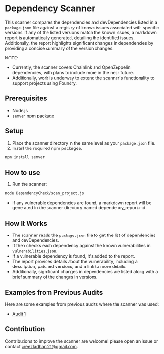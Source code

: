 # Dependency Scanner

This scanner compares the dependencies and devDependencies listed in a `package.json` file against a registry of known issues associated with specific versions. If any of the listed versions match the known issues, a markdown report is automatically generated, detailing the identified issues. Additionally, the report highlights significant changes in dependencies by providing a concise summary of the version changes. 

NOTE: 
- Currently, the scanner covers Chainlink and OpenZeppelin dependencies, with plans to include more in the near future.
- Additionally, work is underway to extend the scanner's functionality to support projects using Foundry.

## Prerequisites

- Node.js
- `semver` npm package

## Setup

1. Place the scanner directory in the same level as your `package.json` file.
2. Install the required npm packages:

```bash
npm install semver
```

## How to use

1. Run the scanner:

```bash
node DependencyCheck/scan_project.js
```

- If any vulnerable dependencies are found, a markdown report will be generated in the scanner directory named dependency_report.md.

## How It Works

- The scanner reads the `package.json` file to get the list of dependencies and devDependencies.
- It then checks each dependency against the known vulnerabilities in `vulnerabilities.json`.
- If a vulnerable dependency is found, it's added to the report.
- The report provides details about the vulnerability, including a description, patched versions, and a link to more details.
- Additionally, significant changes in dependencies are listed along with a brief summary of the changes in versions.

## Examples from Previous Audits

Here are some examples from previous audits where the scanner was used:

- [Audit 1 ](https://github.com/areezladhani/DependencyCheck/blob/main/reports/Audit1.md)

## Contribution

Contributions to improve the scanner are welcome! please open an issue or contact areezladhani21@gmail.com.
